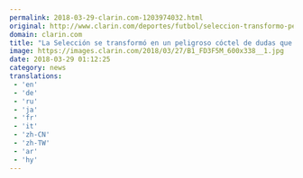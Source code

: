 ```yaml
---
permalink: 2018-03-29-clarin.com-1203974032.html
original: http://www.clarin.com/deportes/futbol/seleccion-transformo-peligroso-coctel-dudas-incluye-tecnico_0_SJ4zv3F9G.html
domain: clarin.com
title: "La Selección se transformó en un peligroso cóctel de dudas que incluye al técnico"
image: https://images.clarin.com/2018/03/27/B1_FD3F5M_600x338__1.jpg
date: 2018-03-29 01:12:25
category: news
translations: 
 - 'en'
 - 'de'
 - 'ru'
 - 'ja'
 - 'fr'
 - 'it'
 - 'zh-CN'
 - 'zh-TW'
 - 'ar'
 - 'hy'
---
```


